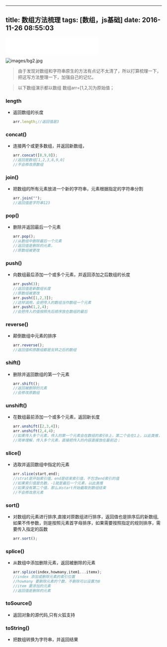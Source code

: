 ---------
title: 数组方法梳理
tags: [数组，js基础]
date: 2016-11-26 08:55:03
---------
<iframe frameborder="no" border="0" marginwidth="0" marginheight="0" width=298 height=52 src="//music.163.com/outchain/player?type=0&id=611811413&auto=1&height=32"></iframe>

![images/bg2.jpg](/images/bg2.jpg)

>   由于发现对数组和字符串原生的方法有点记不太清了，所以打算梳理一下，把这写方法整理一下，加强自己的记忆。



>   以下数组演示都以数组 数组arr=[1,2,3]为原始值；

###   length 
-   返回数组的长度

    ```javascript
    arr.length;//返回值是3
    ```
      
###   concat() 
-   连接两个或更多数组，并返回新数组，

    ```javascript
    arr.concat([8,9,0]);
    //返回是数组[1,2,3,8,9,0]
    //不会修改原数组
    ```

###   join()  
-   把数组的所有元素放进一个新的字符串，元素根据指定的字符串分割

    ```javascript
    arr.join("");
    //返回值是字符串123
    ```

###   pop()   
-   删除并返回最后一个元素

    ```javascript
    arr.pop();
    //从数组中删除最后一个元素
    //返回值是删除的元素，
    //原数组被更改
    ```

###   push()  
-   向数组最后添加一个或多个元素，并返回添加之后数组的长度
    ```javascript
    arr.push(3);
    //返回值是新数组长度
    //原数组被更改
    arr.push([1,2,3]);
    //这样调用，会把传入的数组当作数组一个元素
    arr.push(1,2,4);
    //会把传入的值按照先后顺序放在数组的最后
    ```

###   reverse()   
-   颠倒数组中元素的排序

    ```javascript
    arr.reverse();
    //返回值和原数组都是反转之后的数组
    ```

###   shift() 
-   删除并返回数组的第一个元素

    ```javascript
    arr.shift();
    //返回被删除的元素
    //会修改原数组
    ```

###   unshift()   
-   在数组最前添加一个或多个元素，返回新长度
    ```javascript
    arr.unshift([2,3,4]);
    arr.unshift(2,4,4);
    //如果传入多个元素，传入的第一个元素会在数组的索引0上，第二个会在1上，以此类推，
    //简单理解，传入多个元素，直接把传入的内容直接放在最前边；
    ```
    
###   slice() 
-   选取并返回数组中指定的元素

    ```javascript
    arr.slice(start,end);
    //strat是开始索引值，end是结束索引值，不包含end索引的值
    //如果索引值是负数，-1就是最后一个元素，以此类推
    //如果没有第二个值，那么从start开始截取到数组结束
    //不会修改原元素
    ```

###   sort()  
-   对数组的元素进行排序,直接对原数组进行排序，返回值也是排序后的新数组,如果不传参数，则是按照元素首字母排序，如果需要按照指定的规则排序，需要传入指定的函数

    ```javascript
    arr.sort();
    ```

###   splice()    
-   从数组中添加删除元素，返回被删除的元素

    ```javascript
    arr.splice(index,howmany,item1...itemx); 
    //index 添加或删除元素的索引位置
    //howmany 要删除元素的个数，不删除可以设置为0
    //item 要添加的元素
    //返回值是删除的元素
    ```

###   toSource() 
-   返回对象的源代码,只有火狐支持

###   toString()  
-   把数组转换为字符串，并返回结果
